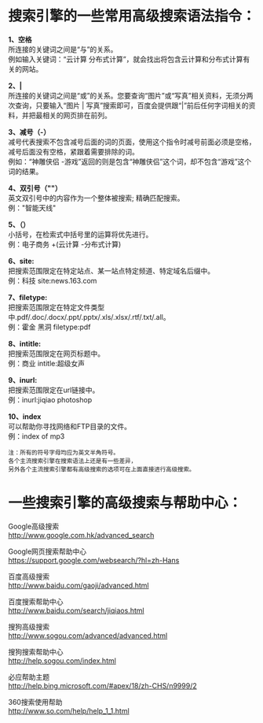 # 搜索引擎的一些常用高级搜索语法指令：

**1、空格**  
所连接的关键词之间是“与”的关系。  
例如输入关键词：“云计算 分布式计算”，就会找出将包含云计算和分布式计算有关的网站。  

**2、|**  
所连接的关键词之间是“或”的关系。您要查询“图片”或“写真”相关资料，无须分两次查询，只要输入“图片 | 写真”搜索即可，百度会提供跟“|”前后任何字词相关的资料，并把最相关的网页排在前列。  

**3、减号（-）**  
减号代表搜索不包含减号后面的词的页面，使用这个指令时减号前面必须是空格，减号后面没有空格，紧跟着需要排除的词。  
例如：“神雕侠侣 -游戏”返回的则是包含“神雕侠侣”这个词，却不包含“游戏”这个词的结果。  

**4、双引号（""）**  
英文双引号中的内容作为一个整体被搜索; 精确匹配搜索。  
例："智能天线"  

**5、（）**  
小括号，在检索式中括号里的运算将优先进行。  
例：电子商务 +(云计算 -分布式计算)  

**6、site:**  
把搜索范围限定在特定站点、某一站点特定频道、特定域名后缀中。  
例：科技 site:news.163.com  

**7、filetype:**  
把搜索范围限定在特定文件类型中.pdf/.doc/.docx/.ppt/.pptx/.xls/.xlsx/.rtf/.txt/.all。  
例：霍金 黑洞 filetype:pdf  

**8、intitle:**  
把搜索范围限定在网页标题中。  
例：商业 intitle:超级女声  

**9、inurl:**  
把搜索范围限定在url链接中。  
例：inurl:jiqiao photoshop  

**10、index**  
可以帮助你寻找网络和FTP目录的文件。  
例：index of mp3  

~~~
注：所有的符号字母均应为英文半角符号。
各个主流搜索引擎在搜索语法上还是有一些差异，
另外各个主流搜索引擎都有高级搜索的选项可在上面直接进行高级搜索。
~~~

# 一些搜索引擎的高级搜索与帮助中心：  
Google高级搜索  
http://www.google.com.hk/advanced_search  

Google网页搜索帮助中心  
https://support.google.com/websearch/?hl=zh-Hans  

百度高级搜索  
http://www.baidu.com/gaoji/advanced.html  

百度搜索帮助中心  
http://www.baidu.com/search/jiqiaos.html  

搜狗高级搜索  
http://www.sogou.com/advanced/advanced.html  

搜狗搜索帮助中心  
http://help.sogou.com/index.html  

必应帮助主题  
http://help.bing.microsoft.com/#apex/18/zh-CHS/n9999/2  

360搜索使用帮助  
http://www.so.com/help/help_1_1.html  
